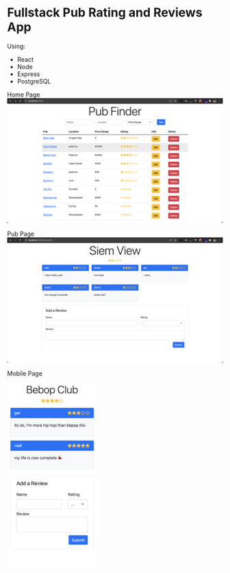 # Fullstack Pub Rating and Reviews App

Using:

- React
- Node
- Express
- PostgreSQL

Home Page
![Home Page](./images/pubfinder-home.png)

Pub Page
![PubPage](./images/pubfinder-pub.png)

Mobile Page

<img src="./images/pubfinder-mobile.png" width="210">
